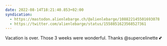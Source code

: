 ```yaml
---
date: 2022-08-14T18:21:40.853+02:00
syndication:
  - https://mastodon.alienlebarge.ch/@alienlebarge/108822145501693078
  - https://twitter.com/alienlebarge/status/1558851623568527361
---
```

Vacation is over.
Those 3 weeks were wonderful.
Thanks @supercelinette 💕

